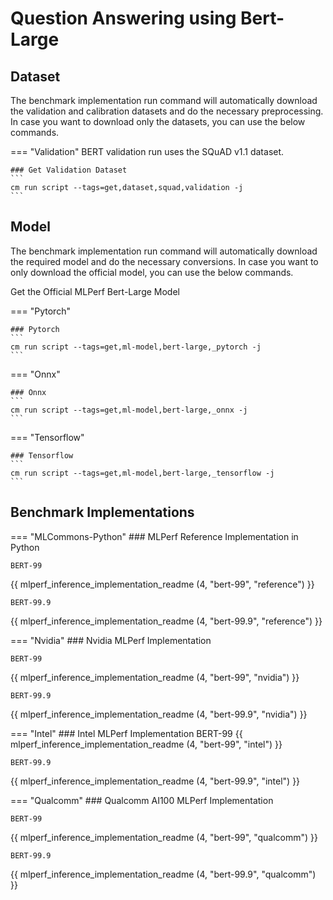 # Question Answering using Bert-Large

## Dataset

The benchmark implementation run command will automatically download the validation and calibration datasets and do the necessary preprocessing. In case you want to download only the datasets, you can use the below commands.

=== "Validation"
    BERT validation run uses the SQuAD v1.1 dataset.

    ### Get Validation Dataset
    ```
    cm run script --tags=get,dataset,squad,validation -j
    ```

## Model
The benchmark implementation run command will automatically download the required model and do the necessary conversions. In case you want to only download the official model, you can use the below commands.

Get the Official MLPerf Bert-Large Model

=== "Pytorch"

    ### Pytorch
    ```
    cm run script --tags=get,ml-model,bert-large,_pytorch -j
    ```
=== "Onnx"

    ### Onnx
    ```
    cm run script --tags=get,ml-model,bert-large,_onnx -j
    ```
=== "Tensorflow"

    ### Tensorflow
    ```
    cm run script --tags=get,ml-model,bert-large,_tensorflow -j
    ```

## Benchmark Implementations
=== "MLCommons-Python"
    ### MLPerf Reference Implementation in Python
    
    BERT-99
{{ mlperf_inference_implementation_readme (4, "bert-99", "reference") }}

    BERT-99.9
{{ mlperf_inference_implementation_readme (4, "bert-99.9", "reference") }}

=== "Nvidia"
    ### Nvidia MLPerf Implementation
    
    BERT-99
{{ mlperf_inference_implementation_readme (4, "bert-99", "nvidia") }}

    BERT-99.9
{{ mlperf_inference_implementation_readme (4, "bert-99.9", "nvidia") }}

=== "Intel"
    ### Intel MLPerf Implementation
    BERT-99
{{ mlperf_inference_implementation_readme (4, "bert-99", "intel") }}

    BERT-99.9
{{ mlperf_inference_implementation_readme (4, "bert-99.9", "intel") }}

=== "Qualcomm"
    ### Qualcomm AI100 MLPerf Implementation

    BERT-99
{{ mlperf_inference_implementation_readme (4, "bert-99", "qualcomm") }}

    BERT-99.9
{{ mlperf_inference_implementation_readme (4, "bert-99.9", "qualcomm") }}
